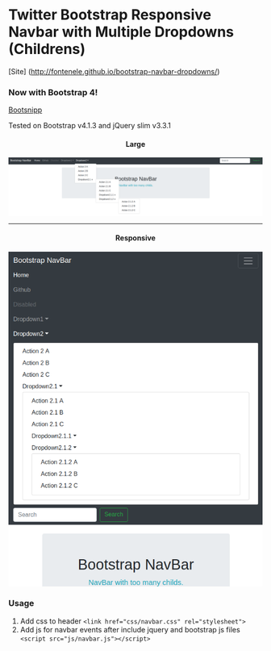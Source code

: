 Twitter Bootstrap Responsive Navbar with Multiple Dropdowns (Childrens)
==========================
[Site] (http://fontenele.github.io/bootstrap-navbar-dropdowns/)
### Now with Bootstrap 4!

[Bootsnipp](http://bootsnipp.com/snippets/featured/multi-level-navbar-menu)

Tested on Bootstrap v4.1.3 and jQuery slim v3.3.1

<div style="text-align:center;" align="center">
    <h4>Large</h4>
    <img align="center" src="https://github.com/fontenele/bootstrap-navbar-dropdowns/blob/master/printscreen.png?raw=true" />
    <hr />
    <h4>Responsive</h4>
    <img align="center" src="https://github.com/fontenele/bootstrap-navbar-dropdowns/blob/master/printscreen-collapsed.png?raw=true" />
</div>

### Usage

1. Add css to header ```<link href="css/navbar.css" rel="stylesheet">```
2. Add js for navbar events after include jquery and bootstrap js files ```<script src="js/navbar.js"></script>```
